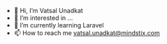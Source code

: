 - 👋 Hi, I’m Vatsal Unadkat
- 👀 I’m interested in ...
- 🌱 I’m currently learning Laravel
- 📫 How to reach me vatsal.unadkat@mindstix.com
